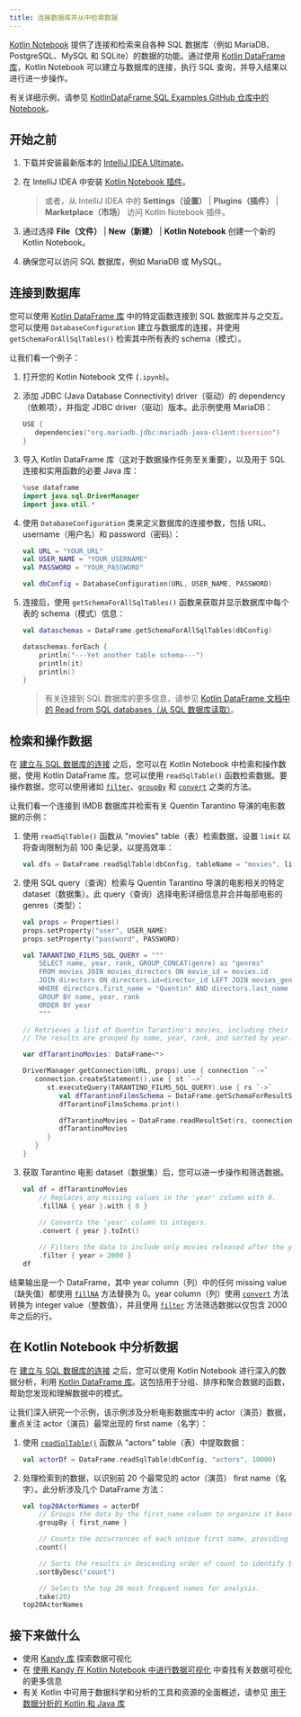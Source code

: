 ```yaml
---
title: 连接数据库并从中检索数据
---
```

[Kotlin Notebook](kotlin-notebook-overview.md) 提供了连接和检索来自各种 SQL 数据库（例如 MariaDB、PostgreSQL、MySQL 和 SQLite）的数据的功能。通过使用 [Kotlin DataFrame 库](https://kotlin.github.io/dataframe/gettingstarted.html)，Kotlin Notebook 可以建立与数据库的连接，执行 SQL 查询，并导入结果以进行进一步操作。

有关详细示例，请参见 [KotlinDataFrame SQL Examples GitHub 仓库中的 Notebook](https://github.com/zaleslaw/KotlinDataFrame-SQL-Examples/blob/master/notebooks/imdb.ipynb)。

## 开始之前

1. 下载并安装最新版本的 [IntelliJ IDEA Ultimate](https://www.jetbrains.com/idea/download/?section=mac)。
2. 在 IntelliJ IDEA 中安装 [Kotlin Notebook 插件](https://plugins.jetbrains.com/plugin/16340-kotlin-notebook)。

   > 或者，从 IntelliJ IDEA 中的 **Settings（设置）** | **Plugins（插件）** | **Marketplace（市场）** 访问 Kotlin Notebook 插件。
   >
   

3. 通过选择 **File（文件）** | **New（新建）** | **Kotlin Notebook** 创建一个新的 Kotlin Notebook。
4. 确保您可以访问 SQL 数据库，例如 MariaDB 或 MySQL。

## 连接到数据库

您可以使用 [Kotlin DataFrame 库](https://kotlin.github.io/dataframe/gettingstarted.html) 中的特定函数连接到 SQL 数据库并与之交互。您可以使用 `DatabaseConfiguration` 建立与数据库的连接，并使用 `getSchemaForAllSqlTables()` 检索其中所有表的 schema（模式）。

让我们看一个例子：

1. 打开您的 Kotlin Notebook 文件 (`.ipynb`)。
2. 添加 JDBC (Java Database Connectivity) driver（驱动）的 dependency（依赖项），并指定 JDBC driver（驱动）版本。此示例使用 MariaDB：

   ```kotlin
   USE {
      dependencies("org.mariadb.jdbc:mariadb-java-client:$version")
   }
   ```

3. 导入 Kotlin DataFrame 库（这对于数据操作任务至关重要），以及用于 SQL 连接和实用函数的必要 Java 库：

   ```kotlin
   %use dataframe
   import java.sql.DriverManager
   import java.util.*
   ```

4. 使用 `DatabaseConfiguration` 类来定义数据库的连接参数，包括 URL、username（用户名）和 password（密码）：

   ```kotlin
   val URL = "YOUR_URL"
   val USER_NAME = "YOUR_USERNAME"
   val PASSWORD = "YOUR_PASSWORD"
   
   val dbConfig = DatabaseConfiguration(URL, USER_NAME, PASSWORD)
   ```

5. 连接后，使用 `getSchemaForAllSqlTables()` 函数来获取并显示数据库中每个表的 schema（模式）信息：

   ```kotlin
   val dataschemas = DataFrame.getSchemaForAllSqlTables(dbConfig)
   
   dataschemas.forEach { 
       println("---Yet another table schema---")
       println(it)
       println()
   }
   ```

   > 有关连接到 SQL 数据库的更多信息，请参见 [Kotlin DataFrame 文档中的 Read from SQL databases（从 SQL 数据库读取）](https://kotlin.github.io/dataframe/readsqldatabases.html)。
   > 
   

## 检索和操作数据

在 [建立与 SQL 数据库的连接](#connect-to-database) 之后，您可以在 Kotlin Notebook 中检索和操作数据，使用 Kotlin DataFrame 库。您可以使用 `readSqlTable()` 函数检索数据。要操作数据，您可以使用诸如 [`filter`](https://kotlin.github.io/dataframe/filter.html)、[`groupBy`](https://kotlin.github.io/dataframe/groupby.html) 和 [`convert`](https://kotlin.github.io/dataframe/convert.html) 之类的方法。

让我们看一个连接到 IMDB 数据库并检索有关 Quentin Tarantino 导演的电影数据的示例：

1. 使用 `readSqlTable()` 函数从 "movies" table（表）检索数据，设置 `limit` 以将查询限制为前 100 条记录，以提高效率：

   ```kotlin
   val dfs = DataFrame.readSqlTable(dbConfig, tableName = "movies", limit = 100)
   ```

2. 使用 SQL query（查询）检索与 Quentin Tarantino 导演的电影相关的特定 dataset（数据集）。此 query（查询）选择电影详细信息并合并每部电影的 genres（类型）：

   ```kotlin
   val props = Properties()
   props.setProperty("user", USER_NAME)
   props.setProperty("password", PASSWORD)
   
   val TARANTINO_FILMS_SQL_QUERY = """
       SELECT name, year, rank, GROUP_CONCAT(genre) as "genres"
       FROM movies JOIN movies_directors ON movie_id = movies.id
       JOIN directors ON directors.id=director_id LEFT JOIN movies_genres ON movies.id = movies_genres.movie_id
       WHERE directors.first_name = "Quentin" AND directors.last_name = "Tarantino"
       GROUP BY name, year, rank
       ORDER BY year
       """
   
   // Retrieves a list of Quentin Tarantino's movies, including their name, year, rank, and a concatenated string of all genres. 
   // The results are grouped by name, year, rank, and sorted by year.
   
   var dfTarantinoMovies: DataFrame<*>
   
   DriverManager.getConnection(URL, props).use { connection `->`
      connection.createStatement().use { st `->`
         st.executeQuery(TARANTINO_FILMS_SQL_QUERY).use { rs `->`
            val dfTarantinoFilmsSchema = DataFrame.getSchemaForResultSet(rs, connection)
            dfTarantinoFilmsSchema.print()
   
            dfTarantinoMovies = DataFrame.readResultSet(rs, connection)
            dfTarantinoMovies
         }
      }
   }
   ```

3. 获取 Tarantino 电影 dataset（数据集）后，您可以进一步操作和筛选数据。

   ```kotlin
   val df = dfTarantinoMovies
       // Replaces any missing values in the 'year' column with 0.
       .fillNA { year }.with { 0 }
       
       // Converts the 'year' column to integers.
       .convert { year }.toInt()
   
       // Filters the data to include only movies released after the year 2000.
       .filter { year > 2000 }
   df
   ```

结果输出是一个 DataFrame，其中 year column（列）中的任何 missing value（缺失值）都使用 [`fillNA`](https://kotlin.github.io/dataframe/fill.html#fillna) 方法替换为 0。year column（列）使用 [`convert`](https://kotlin.github.io/dataframe/convert.html) 方法转换为 integer value（整数值），并且使用 [`filter`](https://kotlin.github.io/dataframe/filter.html) 方法筛选数据以仅包含 2000 年之后的行。

## 在 Kotlin Notebook 中分析数据

在 [建立与 SQL 数据库的连接](#connect-to-database) 之后，您可以使用 Kotlin Notebook 进行深入的数据分析，利用 [Kotlin DataFrame 库](https://kotlin.github.io/dataframe/gettingstarted.html)。这包括用于分组、排序和聚合数据的函数，帮助您发现和理解数据中的模式。

让我们深入研究一个示例，该示例涉及分析电影数据库中的 actor（演员）数据，重点关注 actor（演员）最常出现的 first name（名字）：

1. 使用 [`readSqlTable()`](https://kotlin.github.io/dataframe/readsqldatabases.html#reading-specific-tables) 函数从 "actors" table（表）中提取数据：

   ```kotlin
   val actorDf = DataFrame.readSqlTable(dbConfig, "actors", 10000)
   ```

2. 处理检索到的数据，以识别前 20 个最常见的 actor（演员） first name（名字）。此分析涉及几个 DataFrame 方法：

   ```kotlin
   val top20ActorNames = actorDf
       // Groups the data by the first_name column to organize it based on actor first names.
      .groupBy { first_name }
   
       // Counts the occurrences of each unique first name, providing a frequency distribution.
      .count()
   
       // Sorts the results in descending order of count to identify the most common names.
      .sortByDesc("count")
   
       // Selects the top 20 most frequent names for analysis.
      .take(20)
   top20ActorNames
   ```

## 接下来做什么

* 使用 [Kandy 库](https://kotlin.github.io/kandy/examples.html) 探索数据可视化
* 在 [使用 Kandy 在 Kotlin Notebook 中进行数据可视化](data-analysis-visualization.md) 中查找有关数据可视化的更多信息
* 有关 Kotlin 中可用于数据科学和分析的工具和资源的全面概述，请参见 [用于数据分析的 Kotlin 和 Java 库](data-analysis-libraries.md)